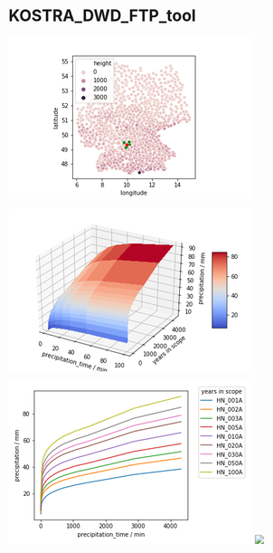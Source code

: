 # KOSTRA_DWD_FTP_tool



![visualization of the requested coordinates](02575_stations.png)




![](02575_surf.png)

![](02575_val.png)
![](02575_year.png)

